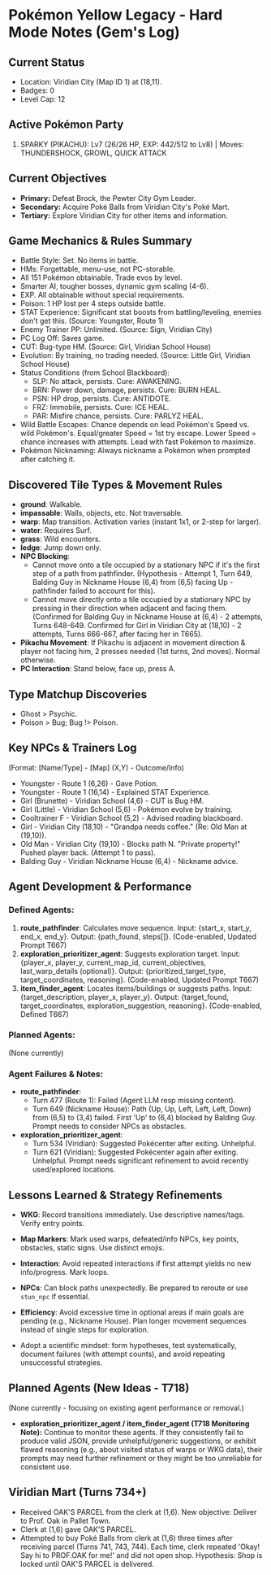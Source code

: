 # Pokémon Yellow Legacy - Hard Mode Notes (Gem's Log)

## Current Status
- Location: Viridian City (Map ID 1) at (18,11).
- Badges: 0
- Level Cap: 12

## Active Pokémon Party
1. SPARKY (PIKACHU): Lv7 (26/26 HP, EXP: 442/512 to Lv8) | Moves: THUNDERSHOCK, GROWL, QUICK ATTACK

## Current Objectives
- **Primary:** Defeat Brock, the Pewter City Gym Leader.
- **Secondary:** Acquire Poké Balls from Viridian City's Poké Mart.
- **Tertiary:** Explore Viridian City for other items and information.

## Game Mechanics & Rules Summary
- Battle Style: Set. No items in battle.
- HMs: Forgettable, menu-use, not PC-storable.
- All 151 Pokémon obtainable. Trade evos by level.
- Smarter AI, tougher bosses, dynamic gym scaling (4-6).
- EXP. All obtainable without special requirements.
- Poison: 1 HP lost per 4 steps outside battle.
- STAT Experience: Significant stat boosts from battling/leveling, enemies don't get this. (Source: Youngster, Route 1)
- Enemy Trainer PP: Unlimited. (Source: Sign, Viridian City)
- PC Log Off: Saves game.
- CUT: Bug-type HM. (Source: Girl, Viridian School House)
- Evolution: By training, no trading needed. (Source: Little Girl, Viridian School House)
- Status Conditions (from School Blackboard):
  - SLP: No attack, persists. Cure: AWAKENING.
  - BRN: Power down, damage, persists. Cure: BURN HEAL.
  - PSN: HP drop, persists. Cure: ANTIDOTE.
  - FRZ: Immobile, persists. Cure: ICE HEAL.
  - PAR: Misfire chance, persists. Cure: PARLYZ HEAL.
- Wild Battle Escapes: Chance depends on lead Pokémon's Speed vs. wild Pokémon's. Equal/greater Speed = 1st try escape. Lower Speed = chance increases with attempts. Lead with fast Pokémon to maximize.
- Pokémon Nicknaming: Always nickname a Pokémon when prompted after catching it.

## Discovered Tile Types & Movement Rules
- **ground**: Walkable.
- **impassable**: Walls, objects, etc. Not traversable.
- **warp**: Map transition. Activation varies (instant 1x1, or 2-step for larger).
- **water**: Requires Surf.
- **grass**: Wild encounters.
- **ledge**: Jump down only.
- **NPC Blocking**:
  - Cannot move onto a tile occupied by a stationary NPC if it's the first step of a path from pathfinder. (Hypothesis - Attempt 1, Turn 649, Balding Guy in Nickname House (6,4) from (6,5) facing Up - pathfinder failed to account for this).
  - Cannot move directly onto a tile occupied by a stationary NPC by pressing in their direction when adjacent and facing them. (Confirmed for Balding Guy in Nickname House at (6,4) - 2 attempts, Turns 648-649. Confirmed for Girl in Viridian City at (18,10) - 2 attempts, Turns 666-667, after facing her in T665).
- **Pikachu Movement**: If Pikachu is adjacent in movement direction & player not facing him, 2 presses needed (1st turns, 2nd moves). Normal otherwise.
- **PC Interaction**: Stand below, face up, press A.

## Type Matchup Discoveries
- Ghost > Psychic.
- Poison > Bug; Bug !> Poison.

## Key NPCs & Trainers Log
(Format: [Name/Type] - [Map] (X,Y) - Outcome/Info)
- Youngster - Route 1 (6,26) - Gave Potion.
- Youngster - Route 1 (16,14) - Explained STAT Experience.
- Girl (Brunette) - Viridian School (4,6) - CUT is Bug HM.
- Girl (Little) - Viridian School (5,6) - Pokémon evolve by training.
- Cooltrainer F - Viridian School (5,2) - Advised reading blackboard.
- Girl - Viridian City (18,10) - "Grandpa needs coffee." (Re: Old Man at (19,10)).
- Old Man - Viridian City (19,10) - Blocks path N. "Private property!" Pushed player back. (Attempt 1 to pass).
- Balding Guy - Viridian Nickname House (6,4) - Nickname advice.

## Agent Development & Performance
### Defined Agents:
1.  **route_pathfinder**: Calculates move sequence. Input: {start_x, start_y, end_x, end_y}. Output: {path_found, steps[]}. (Code-enabled, Updated Prompt T667)
2.  **exploration_prioritizer_agent**: Suggests exploration target. Input: {player_x, player_y, current_map_id, current_objectives, last_warp_details (optional)}. Output: {prioritized_target_type, target_coordinates, reasoning}. (Code-enabled, Updated Prompt T667)
3.  **item_finder_agent**: Locates items/buildings or suggests paths. Input: {target_description, player_x, player_y}. Output: {target_found, target_coordinates, exploration_suggestion, reasoning}. (Code-enabled, Defined T667)

### Planned Agents:
(None currently)

### Agent Failures & Notes:
-   **route_pathfinder**:
    -   Turn 477 (Route 1): Failed (Agent LLM resp missing content).
    -   Turn 649 (Nickname House): Path (Up, Up, Left, Left, Left, Down) from (6,5) to (3,4) failed. First 'Up' to (6,4) blocked by Balding Guy. Prompt needs to consider NPCs as obstacles.
-   **exploration_prioritizer_agent**:
    -   Turn 534 (Viridian): Suggested Pokécenter after exiting. Unhelpful.
    -   Turn 621 (Viridian): Suggested Pokécenter again after exiting. Unhelpful. Prompt needs significant refinement to avoid recently used/explored locations.

## Lessons Learned & Strategy Refinements
-   **WKG**: Record transitions immediately. Use descriptive names/tags. Verify entry points.
-   **Map Markers**: Mark used warps, defeated/info NPCs, key points, obstacles, static signs. Use distinct emojis.
-   **Interaction**: Avoid repeated interactions if first attempt yields no new info/progress. Mark loops.
-   **NPCs**: Can block paths unexpectedly. Be prepared to reroute or use `stun_npc` if essential.
-   **Efficiency**: Avoid excessive time in optional areas if main goals are pending (e.g., Nickname House). Plan longer movement sequences instead of single steps for exploration.

- Adopt a scientific mindset: form hypotheses, test systematically, document failures (with attempt counts), and avoid repeating unsuccessful strategies.

## Planned Agents (New Ideas - T718)
(None currently - focusing on existing agent performance or removal.)

- **exploration_prioritizer_agent / item_finder_agent (T718 Monitoring Note):** Continue to monitor these agents. If they consistently fail to produce valid JSON, provide unhelpful/generic suggestions, or exhibit flawed reasoning (e.g., about visited status of warps or WKG data), their prompts may need further refinement or they might be too unreliable for consistent use.

## Viridian Mart (Turns 734+)
- Received OAK'S PARCEL from the clerk at (1,6). New objective: Deliver to Prof. Oak in Pallet Town.
- Clerk at (1,6) gave OAK'S PARCEL.
- Attempted to buy Poké Balls from clerk at (1,6) three times after receiving parcel (Turns 741, 743, 744). Each time, clerk repeated 'Okay! Say hi to PROF.OAK for me!' and did not open shop. Hypothesis: Shop is locked until OAK'S PARCEL is delivered.